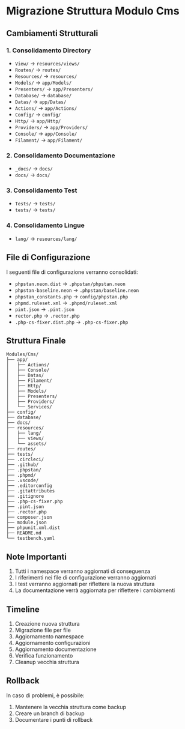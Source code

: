 # Migrazione Struttura Modulo Cms

## Cambiamenti Strutturali

### 1. Consolidamento Directory
- `View/` → `resources/views/`
- `Routes/` → `routes/`
- `Resources/` → `resources/`
- `Models/` → `app/Models/`
- `Presenters/` → `app/Presenters/`
- `Database/` → `database/`
- `Datas/` → `app/Datas/`
- `Actions/` → `app/Actions/`
- `Config/` → `config/`
- `Http/` → `app/Http/`
- `Providers/` → `app/Providers/`
- `Console/` → `app/Console/`
- `Filament/` → `app/Filament/`

### 2. Consolidamento Documentazione
- `_docs/` → `docs/`
- `docs/` → `docs/`

### 3. Consolidamento Test
- `Tests/` → `tests/`
- `tests/` → `tests/`

### 4. Consolidamento Lingue
- `lang/` → `resources/lang/`

## File di Configurazione
I seguenti file di configurazione verranno consolidati:
- `phpstan.neon.dist` → `.phpstan/phpstan.neon`
- `phpstan-baseline.neon` → `.phpstan/baseline.neon`
- `phpstan_constants.php` → `config/phpstan.php`
- `phpmd.ruleset.xml` → `.phpmd/ruleset.xml`
- `pint.json` → `.pint.json`
- `rector.php` → `.rector.php`
- `.php-cs-fixer.dist.php` → `.php-cs-fixer.php`

## Struttura Finale
```
Modules/Cms/
├── app/
│   ├── Actions/
│   ├── Console/
│   ├── Datas/
│   ├── Filament/
│   ├── Http/
│   ├── Models/
│   ├── Presenters/
│   ├── Providers/
│   └── Services/
├── config/
├── database/
├── docs/
├── resources/
│   ├── lang/
│   ├── views/
│   └── assets/
├── routes/
├── tests/
├── .circleci/
├── .github/
├── .phpstan/
├── .phpmd/
├── .vscode/
├── .editorconfig
├── .gitattributes
├── .gitignore
├── .php-cs-fixer.php
├── .pint.json
├── .rector.php
├── composer.json
├── module.json
├── phpunit.xml.dist
├── README.md
└── testbench.yaml
```

## Note Importanti
1. Tutti i namespace verranno aggiornati di conseguenza
2. I riferimenti nei file di configurazione verranno aggiornati
3. I test verranno aggiornati per riflettere la nuova struttura
4. La documentazione verrà aggiornata per riflettere i cambiamenti

## Timeline
1. Creazione nuova struttura
2. Migrazione file per file
3. Aggiornamento namespace
4. Aggiornamento configurazioni
5. Aggiornamento documentazione
6. Verifica funzionamento
7. Cleanup vecchia struttura

## Rollback
In caso di problemi, è possibile:
1. Mantenere la vecchia struttura come backup
2. Creare un branch di backup
3. Documentare i punti di rollback 